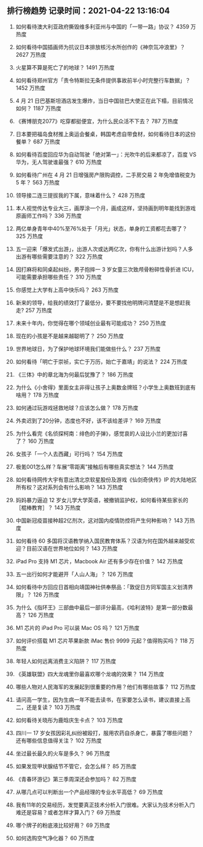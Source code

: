 
## 排行榜趋势 记录时间：2021-04-22 13:16:04
  
  1. 如何看待澳大利亚政府撕毁维多利亚州与中国的「一带一路」协议？ 4359 万热度
    
  2. 如何看待中国插画师为抗议日本排放核污水所创作的《神奈氚冲浪里》？ 2627 万热度
    
  3. 火星算不算是死亡了的地球？ 1491 万热度
    
  4. 如何看待郑州官方「责令特斯拉无条件提供事故前半小时完整行车数据」？ 1452 万热度
    
  5. 4 月 21 日巴基斯坦酒店发生爆炸，当日中国驻巴大使正在此下榻，目前情况如何？ 1187 万热度
    
  6. 《赛博朋克2077》吃穿都挺便宜，为什么民众活不下去？ 787 万热度
    
  7. 日本要把福岛食材推上奥运会餐桌，韩国考虑自带食材，如何看待日本的这份餐单？ 687 万热度
    
  8. 如何看待百度回应华为自动驾驶「绝对第一」：光吹牛的后来都凉了，百度 VS 华为，无人驾驶谁最强？ 610 万热度
    
  9. 如何看待广州在 4 月 21 日增强房产限购调控，二手房交易 2 年免增值税变为 5 年？ 563 万热度
    
  10. 领导接二连三提拔我的下属，意味着什么？ 428 万热度
    
  11. 本人视觉传达专业大三，画厚涂一个月，画成这样，坚持画到明年能找到游戏原画师工作吗？ 336 万热度
    
  12. 两亿单身青年中40%至76%处于「月光」状态，单身的工资都花去哪了？ 325 万热度
    
  13. 五一迎来「爆发式出游」，出游人次或达两亿次，你有什么出游计划吗？人多出游有哪些需要注意的？ 322 万热度
    
  14. 因打麻将和同桌起纠纷，男子抱摔一 3 岁女童三次致颅骨粉碎性骨折进 ICU，可能需要承担哪些责任？ 310 万热度
    
  15. 你感觉上大学有上高中快乐吗？ 263 万热度
    
  16. 新来的领导，给我的绩效打了最低分，要不要找他明牌问清楚是不是想赶我走? 257 万热度
    
  17. 未来十年内，你觉得在哪个领域创业最有可能成功？ 250 万热度
    
  18. 现在的小孩是不是越来越聪明了？ 250 万热度
    
  19. 世界地球日，为了保护地球环境我们能做些什么？ 237 万热度
    
  20. 如何看待「明亡于崇祯，实亡于万历，始亡于嘉靖」的说法？ 224 万热度
    
  21. 《三体》中的章北海为何最后犹豫了？ 186 万热度
    
  22. 为什么《小舍得》里面女主非得让孩子上奥数金牌班？小学生上奥数班到底有啥用？ 178 万热度
    
  23. 如何通过玩游戏拯救地球？应该怎么做？ 178 万热度
    
  24. 外卖迟到了20分钟，态度也不好，该不该给差评？ 169 万热度
    
  25. 为什么看完《名侦探柯南：绯色的子弹》，感觉哀的人设比小兰的更加讨喜了？ 160 万热度
    
  26. 女孩子「一个人去西藏」可行吗？ 154 万热度
    
  27. 极氪001怎么样？车展“零距离”接触后有哪些真实想法？ 144 万热度
    
  28. 如何看待网传大宇有意出清北京软星股份及游戏《仙剑奇侠传》IP 的大陆地区所有权？这对系列会有什么影响？ 143 万热度
    
  29. 妈妈暴力逼迫 12 岁女儿学大学英语，被撤销监护权，如何看待某些家长的［棍棒教育］？ 143 万热度
    
  30. 中国新冠疫苗接种超2亿剂次，这对国内疫情防控将产生何种影响？ 143 万热度
    
  31. 如何看待 60 多国将汉语教学纳入国民教育体系？汉语为何在国外越来越受欢迎？目前汉语在世界地位如何？ 143 万热度
    
  32. iPad Pro 支持 M1 芯片，Macbook  Air 还有多少存在价值？ 142 万热度
    
  33. 五一出行如何才能避开「人山人海」？ 126 万热度
    
  34. 如何看待中方回应日首相向靖国神社供奉祭品：「敦促日方同军国主义划清界限」？ 126 万热度
    
  35. 为什么《指环王》三部曲中最后一部评分最高，《哈利波特》是第一部分数最高？ 126 万热度
    
  36. M1 芯片的 iPad Pro 可以装 Mac OS 吗？ 121 万热度
    
  37. 如何评价搭载 M1 芯片苹果新款 iMac 售价 9999 元起？值得购买吗？ 118 万热度
    
  38. 年轻人如何远离消费主义陷阱？ 117 万热度
    
  39. 《英雄联盟》四大龙魂里你最喜欢哪个龙魂的效果？ 114 万热度
    
  40. 哪些人物对人民海军的发展起到很重要的作用？他们有哪些故事？ 112 万热度
    
  41. 请问高一学生，因为生病一年不能去读书，在家要怎么读书，建议直接上高二，还是复读？ 103 万热度
    
  42. 如何看待关晓彤为鹿晗庆生卡点？ 103 万热度
    
  43. 四川一 17 岁女孩因彩礼纠纷被殴打，服用农药自杀身亡，暴露了哪些问题？还有哪些信息值得关注？ 102 万热度
    
  44. 坐过最长最久的火车是多久？ 96 万热度
    
  45. 如果发现甲状腺结节不管它，会怎么样？ 85 万热度
    
  46. 《青春环游记》第三季周深还会参加吗？ 82 万热度
    
  47. 从哪几点可以判断出一个产品经理的专业水平高低？ 69 万热度
    
  48. 我有11年的交易经历，发觉要真正技术分析入门很难。大家认为技术分析入门难还是容易？或者怎样才算入门？ 69 万热度
    
  49. 哪个牌子的粉底液比较好用？ 69 万热度
    
  50. 如何选购空气净化器？ 60 万热度
    